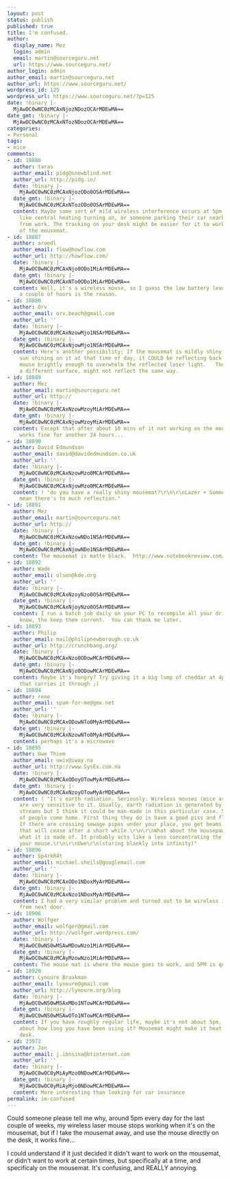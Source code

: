 ```yaml
---
layout: post
status: publish
published: true
title: I'm confused.
author:
  display_name: Mez
  login: admin
  email: martin@sourceguru.net
  url: https://www.sourceguru.net/
author_login: admin
author_email: martin@sourceguru.net
author_url: https://www.sourceguru.net/
wordpress_id: 125
wordpress_url: https://www.sourceguru.net/?p=125
date: !binary |-
  MjAwOC0wNC0zMCAxNjozNDozOCArMDEwMA==
date_gmt: !binary |-
  MjAwOC0wNC0zMCAxNTozNDozOCArMDEwMA==
categories:
- Personal
tags:
- mice
comments:
- id: 18886
  author: taras
  author_email: pidg@snowblind.net
  author_url: http://pidg.in/
  date: !binary |-
    MjAwOC0wNC0zMCAxNjozODo0OSArMDEwMA==
  date_gmt: !binary |-
    MjAwOC0wNC0zMCAxNTozODo0OSArMDEwMA==
  content: Maybe some sort of mild wireless interference occurs at 5pm every day,
    like central heating turning on, or someone parking their car nearby as they return
    from work. The tracking on your desk might be easier for it to work out than that
    of the mousemat.
- id: 18887
  author: aroedl
  author_email: flow@howflow.com
  author_url: http://howflow.com/
  date: !binary |-
    MjAwOC0wNC0zMCAxNjo0ODo1MiArMDEwMA==
  date_gmt: !binary |-
    MjAwOC0wNC0zMCAxNTo0ODo1MiArMDEwMA==
  content: Well, it's a wireless mouse, so I guess the low battery level after working
    a couple of hours is the reason.
- id: 18888
  author: Orv
  author_email: orv.beach@gmail.com
  author_url: ''
  date: !binary |-
    MjAwOC0wNC0zMCAxNzowMjo1NSArMDEwMA==
  date_gmt: !binary |-
    MjAwOC0wNC0zMCAxNjowMjo1NSArMDEwMA==
  content: Here's another possibility; If the mousemat is mildly shiny, and there's
    sun shining on it at that time of day, it COULD be reflecting back up into the
    mouse brightly enough to overwhelm the reflected laser light.   The desk, being
    a different surface, might not reflect the same way.
- id: 18889
  author: Mez
  author_email: martin@sourceguru.net
  author_url: http://
  date: !binary |-
    MjAwOC0wNC0zMCAxNzowMzoyMiArMDEwMA==
  date_gmt: !binary |-
    MjAwOC0wNC0zMCAxNjowMzoyMiArMDEwMA==
  content: Except that after about 10 mins of it not working on the mouse mat, it
    works fine for another 24 hours...
- id: 18890
  author: David Edmundson
  author_email: david@davidedmundson.co.uk
  author_url: ''
  date: !binary |-
    MjAwOC0wNC0zMCAxNzowMzo0MCArMDEwMA==
  date_gmt: !binary |-
    MjAwOC0wNC0zMCAxNjowMzo0MCArMDEwMA==
  content: ! "do you have a really shiny mousemat?\r\n\r\nLazer + Summer + 5PM could
    mean there's to much reflection."
- id: 18891
  author: Mez
  author_email: martin@sourceguru.net
  author_url: http://
  date: !binary |-
    MjAwOC0wNC0zMCAxNzowNDo1NSArMDEwMA==
  date_gmt: !binary |-
    MjAwOC0wNC0zMCAxNjowNDo1NSArMDEwMA==
  content: The mousemat is matte black.  http://www.notebookreview.com/assets/19509.jpg
- id: 18892
  author: Wade
  author_email: olson@kde.org
  author_url: ''
  date: !binary |-
    MjAwOC0wNC0zMCAxNzoyNzo0OSArMDEwMA==
  date_gmt: !binary |-
    MjAwOC0wNC0zMCAxNjoyNzo0OSArMDEwMA==
  content: I run a batch job daily on your PC to recompile all your drivers.  You
    know, the keep them current.  You can thank me later.
- id: 18893
  author: Philip
  author_email: mail@philipnewborough.co.uk
  author_url: http://crunchbang.org/
  date: !binary |-
    MjAwOC0wNC0zMCAxNzo0ODowMCArMDEwMA==
  date_gmt: !binary |-
    MjAwOC0wNC0zMCAxNjo0ODowMCArMDEwMA==
  content: Maybe it's hungry? Try giving it a big lump of cheddar at 4pm and see if
    that carries it through ;)
- id: 18894
  author: rene
  author_email: spam-for-me@gmx.net
  author_url: ''
  date: !binary |-
    MjAwOC0wNC0zMCAxODowNTo0MyArMDEwMA==
  date_gmt: !binary |-
    MjAwOC0wNC0zMCAxNzowNTo0MyArMDEwMA==
  content: perhaps it's a microwave
- id: 18895
  author: Uwe Thiem
  author_email: uwix@iway.na
  author_url: http://www.SysEx.com.na
  date: !binary |-
    MjAwOC0wNC0zMCAxODoyOTowMyArMDEwMA==
  date_gmt: !binary |-
    MjAwOC0wNC0zMCAxNzoyOTowMyArMDEwMA==
  content: ! "It's earth radiation. Seriously. Wireless mouses (mice are little rodents)
    are very sensitive to it. Usually, earth radiation is generated by crossing underground
    streams but I think it could be man-made in this particular case. 5pm means lots
    of people come home. First thing they do is have a good piss and flush their toilets.
    If there are crossing sewage pipes under your place, you get beams of earth radiation
    that will cease after a short while.\r\n\r\nWhat about the mousepad? Well, depends
    what it is made of. It probably acts like a lens concentrating the radiation on
    your mouse.\r\n\r\nUwe\r\n(staring blankly into infinity)"
- id: 18896
  author: Sp4rkR4t
  author_email: michael.sheils@googlemail.com
  author_url: ''
  date: !binary |-
    MjAwOC0wNC0zMCAxODo1NDoxMyArMDEwMA==
  date_gmt: !binary |-
    MjAwOC0wNC0zMCAxNzo1NDoxMyArMDEwMA==
  content: I had a very similar problem and turned out to be wireless interference
    from next door.
- id: 18906
  author: Wolfger
  author_email: wolfger@gmail.com
  author_url: http://wolfger.wordpress.com/
  date: !binary |-
    MjAwOC0wNS0wMSAwMDowNzo1MiArMDEwMA==
  date_gmt: !binary |-
    MjAwOC0wNC0zMCAyMzowNzo1MiArMDEwMA==
  content: The mouse mat is where the mouse goes to work, and 5PM is quitting time.
- id: 18920
  author: Lynoure Braakman
  author_email: lynoure@gmail.com
  author_url: http://lynoure.org/blog
  date: !binary |-
    MjAwOC0wNS0wMSAxMDo1NTowMCArMDEwMA==
  date_gmt: !binary |-
    MjAwOC0wNS0wMSAwOTo1NTowMCArMDEwMA==
  content: If you have roughly regular life, maybe it's not about 5pm, maybe it's
    about how long you have been using it? Mousemat might make it heat more than your
    desk.
- id: 23972
  author: Jan
  author_email: j.ibnsina@btinternet.com
  author_url: ''
  date: !binary |-
    MjAwOC0wOC0yMiAyMzo0NDowMCArMDEwMA==
  date_gmt: !binary |-
    MjAwOC0wOC0yMiAyMjo0NDowMCArMDEwMA==
  content: More interesting than looking for car insurance
permalink: im-confused
---
```

<p>Could someone please tell me why, around 5pm every day for the last couple of weeks, my wireless laser mouse stops working when it's on the mousemat, but if I take the mousemat away, and use the mouse directly on the desk, it works fine...</p>
<p>I could understand if it just decided it didn't want to work on the mousemat, or didn't want to work at certain times, but specifically at a time, and specificaly on the mousemat. It's confusing, and REALLY annoying.</p>

